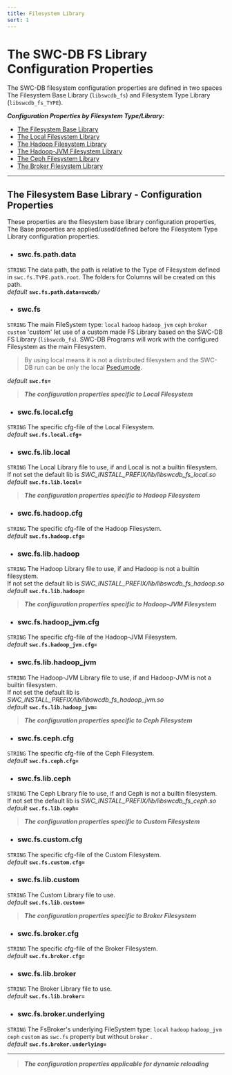 ```yaml
---
title: Filesystem Library 
sort: 1
---
```





# The SWC-DB FS Library Configuration Properties
  The SWC-DB filesystem configuration properties are defined in two spaces The Filesystem Base Library (```libswcdb_fs```) and Filesystem Type Library (```libswcdb_fs_TYPE```).
  
  **_Configuration Properties by Filesystem Type/Library:_**
  * [The Filesystem Base Library](#the-filesystem-base-library---configuration-properties)
  * [The Local Filesystem Library](local.html)
  * [The Hadoop Filesystem Library](hadoop.html)
  * [The Hadoop-JVM Filesystem Library](hadoop_jvm.html)
  * [The Ceph Filesystem Library](ceph.html)
  * [The Broker Filesystem Library](broker.html)


***



## The Filesystem Base Library - Configuration Properties
These properties are the filesystem base library configuration properties, The Base properties are applied/used/defined before the Filesystem Type Library configuration properties.


* ### swc.fs.path.data
```STRING```
The data path, the path is relative to the Type of Filesystem defined in ```swc.fs.TYPE.path.root```. The folders for Columns will be created on this path. \
_default_ **```swc.fs.path.data=swcdb/```**

* ### swc.fs
```STRING```
The main FileSystem type: ```local``` ```hadoop``` ```hadoop_jvm``` ```ceph``` ```broker``` ```custom``` 'custom' let use of a custom made FS Library based on the SWC-DB FS Library (```libswcdb_fs```). SWC-DB Programs will work with the configured Filesystem as the main Filesystem.
> By using local means it is not a distributed filesystem and the SWC-DB run can be only the local [Psedumode](/swc-db/run/psedomode/).
  
  _default_ **```swc.fs=```**




> **_The configuration properties specific to Local Filesystem_**

* ### swc.fs.local.cfg
```STRING```
The specific cfg-file of the Local Filesystem. \
 _default_ **```swc.fs.local.cfg=```**

* ### swc.fs.lib.local
```STRING```
The Local Library file to use, if and Local is not a builtin filesystem. \
If not set the default lib is _SWC_INSTALL_PREFIX/lib/libswcdb_fs_local.so_ \
_default_ **```swc.fs.lib.local=```**



> **_The configuration properties specific to Hadoop Filesystem_**

* ### swc.fs.hadoop.cfg
```STRING```
The specific cfg-file of the Hadoop Filesystem. \
_default_ **```swc.fs.hadoop.cfg=```**

* ### swc.fs.lib.hadoop
```STRING```
The Hadoop Library file to use, if and Hadoop is not a builtin filesystem. \
If not set the default lib is _SWC_INSTALL_PREFIX/lib/libswcdb_fs_hadoop.so_ \
_default_ **```swc.fs.lib.hadoop=```**



> **_The configuration properties specific to Hadoop-JVM Filesystem_**

* ### swc.fs.hadoop_jvm.cfg
```STRING```
The specific cfg-file of the Hadoop-JVM Filesystem. \
_default_ **```swc.fs.hadoop_jvm.cfg=```**

* ### swc.fs.lib.hadoop_jvm
```STRING```
The Hadoop-JVM Library file to use, if and Hadoop-JVM is not a builtin filesystem. \
If not set the default lib is _SWC_INSTALL_PREFIX/lib/libswcdb_fs_hadoop_jvm.so_ \
_default_ **```swc.fs.lib.hadoop_jvm=```**



> **_The configuration properties specific to Ceph Filesystem_**

* ### swc.fs.ceph.cfg
```STRING```
The specific cfg-file of the Ceph Filesystem. \
_default_ **```swc.fs.ceph.cfg=```**

* ### swc.fs.lib.ceph
```STRING```
The Ceph Library file to use, if and Ceph is not a builtin filesystem. \
If not set the default lib is _SWC_INSTALL_PREFIX/lib/libswcdb_fs_ceph.so_ \
_default_ **```swc.fs.lib.ceph=```**



> **_The configuration properties specific to Custom Filesystem_**

* ### swc.fs.custom.cfg
```STRING```
The specific cfg-file of the Custom Filesystem. \
_default_ **```swc.fs.custom.cfg=```**

* ### swc.fs.lib.custom
```STRING```
The Custom Library file to use. \
_default_ **```swc.fs.lib.custom=```** 



> **_The configuration properties specific to Broker Filesystem_**

* ### swc.fs.broker.cfg
```STRING```
The specific cfg-file of the Broker Filesystem. \
_default_ **```swc.fs.broker.cfg=```**

* ### swc.fs.lib.broker
```STRING```
The Broker Library file to use. \
_default_ **```swc.fs.lib.broker=```** 

* ### swc.fs.broker.underlying
```STRING```
The FsBroker's underlying FileSystem type: ```local``` ```hadoop``` ```hadoop_jvm``` ```ceph``` ```custom``` as ```swc.fs``` property but without ```broker``` .\
_default_ **```swc.fs.broker.underlying=```**



***

> **_The configuration properties applicable for dynamic reloading_**




